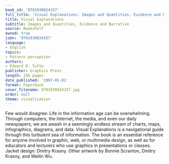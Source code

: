 ```yaml
---
book_id: '9781930824157'
full_title: 'Visual Explanations: Images and Quantities, Evidence and Narrative'
title: Visual Explanations
subtitle: Images and Quantities, Evidence and Narrative
source: Bookshelf
owned: true
isbn: '9781930824157'
language:
- English
topics:
- Pattern perception
authors:
- Edward R. Tufte
publisher: Graphics Press
length: 156 pages
date_published: '1997-01-01'
format: Paperback
cover_filename: 9781930824157.jpg
order: null
theme: visualization
---
```

Few would disagree: Life in the information age can be overwhelming. Through computers, the Internet, the media, and even our daily newspapers, we are awash in a seemingly endless stream of charts, maps, infographics, diagrams, and data. Visual Explanations is a navigational guide through this turbulent sea of information. The book is an essential reference for anyone involved in graphic, web, or multimedia design, as well as for educators and lecturers who use graphics in presentations or classes.
Jacket design: Dmitry Krasny.
Other artwork by Bonnie Scranton, Dmitry Krasny, and Weilin Wu.

